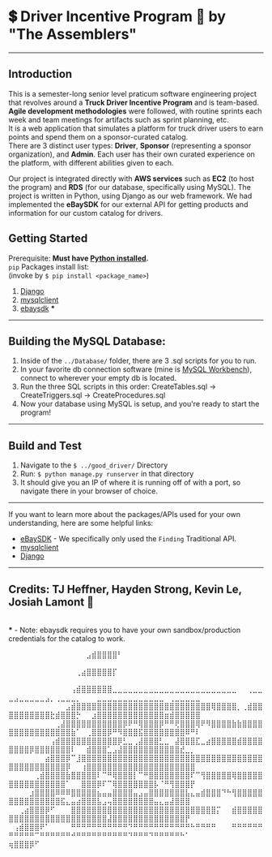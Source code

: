 # 💲 Driver Incentive Program 🚚 by "The Assemblers"
---
## Introduction 
This is a semester-long senior level praticum software engineering project that revolves around a <b>Truck Driver Incentive Program</b> and is team-based.
<br><b>Agile development methodologies</b> were followed, with routine sprints each week and team meetings for artifacts such as sprint planning, etc.
<br>It is a web application that simulates a platform for truck driver users to earn points and spend them on a sponsor-curated catalog.
<br>There are 3 distinct user types: <b>Driver</b>, <b>Sponsor</b> (representing a sponsor organization), and <b>Admin</b>.
Each user has their own curated experience on the platform, with different abilities given to each.

Our project is integrated directly with <b>AWS services</b> such as <b>EC2</b> (to host the program) and <b>RDS</b> (for our database, specifically using MySQL).
The project is written in Python, using Django as our web framework.
We had implemented the <b>eBaySDK</b> for our external API for getting products and information for our custom catalog for drivers.

## Getting Started
Prerequisite: <b>Must have [Python installed](https://www.python.org/downloads/).</b>
<br>```pip``` Packages install list: <br>(invoke by ```$ pip install <package_name>```)
1.	[Django](https://docs.djangoproject.com/en/4.2/topics/install/)
2.	[mysqlclient](https://pypi.org/project/mysqlclient/)
3.	[ebaysdk](https://pypi.org/project/ebaysdk/) <b>*</b>
---
## Building the MySQL Database:
1. Inside of the ```../Database/``` folder, there are 3 .sql scripts for you to run.
2. In your favorite db connection software (mine is [MySQL Workbench](https://dev.mysql.com/downloads/workbench/)), connect to wherever your empty db is located.
3. Run the three SQL scripts in this order: CreateTables.sql -> CreateTriggers.sql -> CreateProcedures.sql
4. Now your database using MySQL is setup, and you're ready to start the program!
---
## Build and Test
1. Navigate to the ```$ ../good_driver/``` Directory
2. Run: ```$ python manage.py runserver``` in that directory
3. It should give you an IP of where it is running off of with a port, so navigate there in your browser of choice.
---


If you want to learn more about the packages/APIs used for your own understanding, here are some helpful links:
- [eBaySDK](https://developer.ebay.com/api-docs/user-guides/static/finding-user-guide-landing.html) - We specifically only used the ```Finding``` Traditional API.
- [mysqlclient](https://docs.djangoproject.com/en/4.2/ref/databases/#mysql-notes)
- [Django](https://docs.djangoproject.com/en/4.2/)
---
<b>Credits</b>: TJ Heffner, Hayden Strong, Kevin Le, Josiah Lamont 🎉
---
<br>
<b>*</b> - Note: ebaysdk requires you to have your own sandbox/production credentials for the catalog to work.

⠀⠀⠀⠀⠀⠀⠀⠀⠀⠀⠀⠀⠀⠀⠀⣠⣾⣿⣿⣿⣿⠃⠀⠀⠀⠀⠀⠀⠀⠀⠀⠀⠀⠀⠀⠀⠀⠀⠀⠀⠀⠀⠀⠀⠀⠀⠀⠀⠀⠀⠀⠀⠀⠀⠀⠀⠀⠀⠀⠀⠀⠀⠀⠀⠀⠀⠀⠀⠀⠀⠀⠀⠀⠀⠀⠀⠀⠀⠀⠀⠀⠀⠀⠀⠀⠀
⠀⠀⠀⠀⠀⠀⠀⠀⠀⠀⠀⠀⠀⢀⣴⣿⣿⣿⣿⣿⡏⠀⠀⠀⠀⠀⠀⠀⠀⠀⠀⠀⠀⠀⠀⠀⠀⠀⠀⠀⠀⠀⠀⠀⠀⠀⠀⠀⠀⠀⠀⠀⠀⠀⠀⠀⠀⠀⠀⠀⠀⠀⠀⠀⠀⠀⠀⠀⠀⠀⠀⠀⠀⠀⠀⠀⠀⠀⠀⠀⠀⠀⠀⠀⠀⠀
⠀⠀⠀⠀⠀⠀⠀⠀⠀⠀⠀⠀⢠⣾⣿⣿⣿⣿⣿⣿⣀⣀⣀⣀⣀⣀⣀⣀⣀⣀⣀⣀⣀⣀⣀⣀⣀⣀⣀⣀⣀⣀⣀⣀⠀⠀⢀⣀⣀⣀⣠⣀⣀⣀⣀⣀⣠⡀⢀⣀⣀⣀⡀⠀⠀⠀⣀⣀⣀⣀⣀⣀⣀⣀⣀⣀⣀⣀⣀⠀⢀⣀⣀⣀⣀⣀
⠀⠀⠀⠀⠀⠀⠀⠀⠀⠀⠀⣠⣾⣿⣿⣿⣿⣿⣿⣿⣿⣿⣿⣿⣿⣿⣿⣿⣿⣿⣿⣿⣿⣿⣿⣿⣿⣿⣿⢿⣿⣿⣿⣿⡀⢀⣾⣿⣿⣿⣿⣿⣿⣿⣿⣿⣿⣗⣾⣿⣿⣿⡓⠀⠀⣰⣿⣿⣿⣿⣿⣿⣿⣿⣿⣿⣿⣿⣿⣶⣾⣿⣿⣿⣿⣿
⠀⠀⠀⠀⠀⠀⠀⠀⠀⢀⣼⣿⣿⣿⣿⣿⣿⣿⣿⣿⣿⣿⡿⠟⠛⢿⣿⣿⣿⡿⠛⠛⢟⣿⣿⣿⢿⠟⠻⣿⣿⣿⣿⣷⣷⣿⣿⣿⣿⣿⣿⣿⣿⣿⣿⣿⣿⣿⣿⣿⣿⣷⠁⠀⢀⣿⣿⣿⡿⠛⠻⣿⣿⣿⣯⣿⣿⣿⣿⣿⣿⣿⣿⠿⠛⠇
⠀⠀⠀⠀⠀⠀⠀⠀⢠⣾⣿⣿⣿⣿⣿⣿⣿⣿⣿⣿⣿⡿⣃⣀⢀⣼⣿⣿⣿⣃⣀⠀⣼⣿⣿⣿⣏⣀⣴⣿⣿⣿⣿⣿⣾⣿⣿⣿⣿⣿⣿⣿⣿⡿⣿⣿⣿⣿⣿⣿⣿⠇⠀⠀⣾⣿⣿⣿⣁⣠⣼⣿⣿⣿⣿⣿⣿⣿⣿⣿⣿⣿⣞⣀⡀⠀
⠀⠀⠀⠀⠀⠀⠀⣴⣿⣿⣿⡿⠉⣸⣿⣿⣿⣿⣿⣿⣿⣿⣿⣿⣿⣿⣿⣿⣿⣿⣿⣿⣿⣿⣿⣿⣿⣿⣿⣿⣿⣿⣿⣿⣿⣿⣿⣿⣿⣿⣿⣿⣿⣿⣿⣿⣿⣿⣿⣿⡿⠀⠀⢰⣿⣿⣿⣿⣿⣿⣿⣿⣿⣿⣿⣿⣿⣿⣿⣿⣿⣿⣿⣿⣿⠀
⠀⠀⠀⠀⠀⢀⣾⣿⣿⣿⣿⣷⣿⣿⣿⣿⣿⠇⠉⠛⢿⣿⣿⣿⡇⠉⠛⣿⣿⣿⣿⣿⣿⣿⣿⠏⠉⢻⣿⣿⣿⣿⣿⢿⣿⣿⣿⣿⣿⣿⣿⣿⣿⣿⣿⣿⣿⣿⣿⣿⠁⠀⠀⣿⣿⣿⡿⠏⠉⢿⣿⣿⣿⣿⣿⣿⣿⡧⠈⠛⢻⣿⣿⣿⡟⠀
⠀⠀⠀⠀⣰⣿⣿⣿⣿⠿⠿⠿⣿⣿⣿⣿⣿⣦⣤⣤⣿⣿⣿⣿⣤⣠⣤⣿⣿⣿⣿⣿⣿⣿⣧⣄⣤⣾⣿⣿⣿⠙⠓⢻⣿⣿⣿⣿⣿⣿⣿⣿⣿⣿⣿⣿⣿⣿⣿⣯⣄⣤⣴⣿⣿⣿⣧⣠⢤⣿⣿⣿⣿⣿⣿⣿⣿⣤⣄⣤⣼⣿⣿⣿⠀⠀
⠀⠀⢀⣴⣿⣿⣿⡿⠋⠀⠀⠀⣿⣿⣿⣿⣿⣿⣿⣿⣿⣿⣿⣿⣿⣿⣿⣿⣿⣿⣿⣿⣿⣿⣿⣿⣿⣿⣿⣿⡍⠀⠀⣾⣿⣿⣿⣿⣿⣿⣿⣿⣿⣿⣿⣿⣿⣿⣿⣿⣿⣿⣿⣿⣿⣿⣿⣿⣼⣿⣿⣿⣿⣿⣿⣿⣿⣿⣿⣿⣿⣿⣿⡟⠀⠀
⠀⢠⣾⣿⣿⣿⠟⠁⠀⠀⠀⠀⠛⠛⠛⠛⠛⠛⠛⠛⠛⠛⠛⠙⠛⠛⠛⠛⠛⠛⠛⠛⠛⠛⠛⠓⠛⠛⠛⠛⠀⠀⠀⠛⠛⠛⠛⠛⠛⠛⠛⠛⠛⠛⠉⠛⠛⠛⠛⠛⠛⠚⠛⠛⠛⠛⠛⠛⠛⠛⠛⠛⠙⠛⠛⠛⠙⠛⠛⠛⠛⠛⠓⠁⠀⠀
⢶⣿⣿⣿⡿⠋⠀⠀⠀⠀⠀⠀⠀⠀⠀⠀⠀⠀⠀⠀⠀⠀⠀⠀⠀⠀⠀⠀⠀⠀⠀⠀⠀⠀⠀⠀⠀⠀⠀⠀⠀⠀⠀⠀⠀⠀⠀⠀⠀⠀⠀⠀⠀⠀⠀⠀⠀⠀⠀⠀⠀⠀⠀⠀⠀⠀⠀⠀⠀⠀⠀⠀⠀⠀⠀⠀⠀⠀⠀⠀⠀⠀⠀⠀⠀⠀